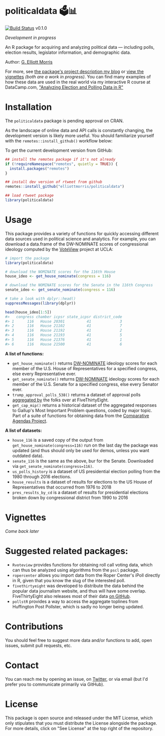 
<!-- README.md is generated from README.Rmd. Please edit that file -->
politicaldata 🗳📊
================

[![Build Status](https://travis-ci.com/elliottmorris/politicaldata.svg?branch=master)](https://travis-ci.com/elliottmorris/politicaldata) v0.1.0

*Development in progress*

An R package for acquiring and analyzing political data — including polls, election results, legislator information, and demographic data.

Author: [G. Elliott Morris](https://www.thecrosstab.com)

For more, see [the package's project description my blog](https://www.thecrosstab.com) or [view the vignettes](https://www.thecrosstab.com) *(both are a work in progress)*. You can find many examples of how these data are used in the real world via my interactive R course at DataCamp.com, ["Analyzing Election and Polling Data in R"](https://www.datacamp.com/courses/analyzing-election-and-polling-data-in-r)

Installation
============

The `politicaldata` package is pending approval on CRAN.

As the landscape of online data and API calls is constantly changing, the development version is likely more useful. You should familiarize yourself with the `remotes::install_github()` workflow below:

To get the current development version from GitHub:

``` r
## install the remotes package if it's not already
if (!requireNamespace("remotes", quietly = TRUE)) {
  install.packages("remotes")
}

## install dev version of rtweet from github
remotes::install_github("elliottmorris/politicaldata")

## load rtweet package
library(politicaldata)
```

Usage
=====

This package provides a variety of functions for quickly accessing different data sources used in political science and analytics. For example, you can download a data.frame of the DW-NOMINATE scores of congressional ideology computed by the [VoteView](https://voteview.com) project at UCLA:

``` r
# import the package
library(politicaldata)

# download the NOMINATE scores for the 116th House
house_ideo <- get_house_nominate(congress = 116)

# download the NOMINATE scores for the Senate in the 116th Congress
senate_ideo <- get_senate_nominate(congress = 116)

# take a look with dplyr::head()
suppressMessages(library(dplyr))

head(house_ideo[1:5])
#>   congress chamber icpsr state_icpsr district_code
#> 1      116   House 20301          41             3
#> 2      116   House 21102          41             7
#> 3      116   House 21192          41             2
#> 4      116   House 21193          41             5
#> 5      116   House 21376          41             1
#> 6      116   House 21500          41             6
```

**A list of functions:**

-   `get_house_nominate()` returns [DW-NOMINATE](https://www.voteview.com/about) ideology scores for each member of the U.S. House of Representatives for a specified congress, else every Representative ever.
-   `get_senate_nominate()` returns [DW-NOMINATE](https://www.voteview.com/about) ideology scores for each member of the U.S. Senate for a specified congress, else every Senator ever.
-   `trump_approval_polls_538()` returns a dataset of approval polls [aggregated by](https://projects.fivethirtyeight.com/trump-approval-ratings/) the folks over at FiveThirtyEight.
-   `get_cap_mip()` returns a historical dataset of the aggregated responses to Gallup's Most Important Problem questions, coded by major topic. Part of a suite of functions for obtaining data from the [Comparative Agendas Project](https://www.comparativeagendas.net).

**A list of datasets:**

-   `house_116` is a saved copy of the output from `get_house_nominate(congress=116)` run on the last day the package was updated (and thus should only be used for demos, unless you want outdated data).
-   `senate_116` is the same as the above, bur for the Senate. Downloaded via `get_senate_nominate(congress=116)`.
-   `us_polls_history` is a dataset of US presidential election polling from the 1980 through 2016 elections.
-   `house_results` is a dataset of results for elections to the US House of Representatives that occurred from 1976 to 2018
-   `pres_results_by_cd` is a dataset of results for presidential elections broken down by congressional district from 1990 to 2016

Vignettes
=========

*Come back later*

Suggested related packages:
===========================

-   `Rvoteview` provides functions for obtaining roll call voting data, which can thus be analyzed using algorithms from the `pscl` package.
-   `ropercenter` allows you import data from the Roper Center's iPoll directly in R, given that you know the slug of the interested poll.
-   `fivethirtyeight` was developed to distribute the data behind the popular data journalism website, and thus will have some overlap. FiveThirtyEight also releases most of their data [on GitHub](https://github.com/fivethirtyeight/data).
-   `pollstR` provides a way to access the aggregate toplines from Huffington Post Pollster, which is sadly no longer being updated.

Contributions
=============

You should feel free to suggest more data and/or functions to add, open issues, submit pull requests, etc.

Contact
=======

You can reach me by opening an issue, on [Twitter](https://www.twitter.com/gelliottmorris), or via email (but I'd prefer you to communicate primarily via GitHub).

License
=======

This package is open source and released under the MIT License, which only stipulates that you must distribute the License alongside the package. For more details, click on "See License" at the top right of the repository.

